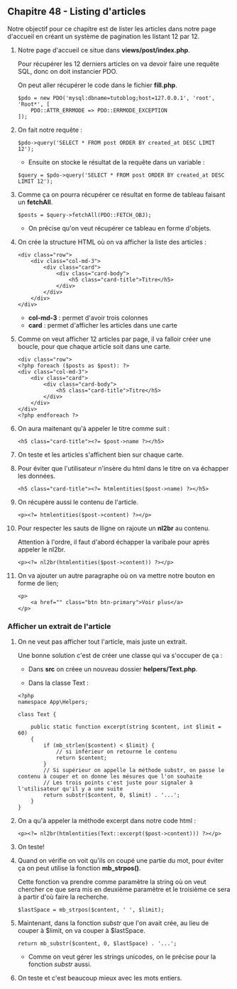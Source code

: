 ## Chapitre 48 - Listing d'articles

Notre objectif pour ce chapitre est de lister les articles dans notre page d'accueil en créant un système de pagination les listant 12 par 12.

1. Notre page d'accueil ce situe dans **views/post/index.php**.

    Pour récupérer les 12 derniers articles on va devoir faire une requête SQL, donc on doit instancier PDO.

    On peut aller récupérer le code dans le fichier **fill.php**.

    ```
    $pdo = new PDO('mysql:dbname=tutoblog;host=127.0.0.1', 'root', 'Root*', [
        PDO::ATTR_ERRMODE => PDO::ERRMODE_EXCEPTION
    ]);
    ```

2. On fait notre requête :

    ```
    $pdo->query('SELECT * FROM post ORDER BY created_at DESC LIMIT 12');
    ```

    - Ensuite on stocke le résultat de la requête dans  un variable :

    ```
    $query = $pdo->query('SELECT * FROM post ORDER BY created_at DESC LIMIT 12');
    ```

3. Comme ça on pourra récupérer ce résultat en forme de tableau faisant un **fetchAll**.

    ```
    $posts = $query->fetchAll(PDO::FETCH_OBJ);
    ```

    - On précise qu'on veut récupérer ce tableau en forme d'objets.

4. On crée la structure HTML où on va afficher la liste des articles :

    ```
    <div class="row">
        <div class="col-md-3">
            <div class="card">
                <div class="card-body">
                    <h5 class="card-title">Titre</h5>
                </div>
            </div>
        </div>
    </div>
    ```

    - **col-md-3** : permet d'avoir trois colonnes
    - **card** : permet d'afficher les articles dans une carte

5. Comme on veut afficher 12 articles par page, il va falloir créer une boucle, pour que chaque article soit dans une carte.

    ```
    <div class="row">
    <?php foreach ($posts as $post): ?>
    <div class="col-md-3">
        <div class="card">
            <div class="card-body">
                <h5 class="card-title">Titre</h5>
            </div>
        </div>
    </div>
    <?php endforeach ?>
    ```

6. On aura maitenant qu'à appeler le titre comme suit :

    ```
    <h5 class="card-title"><?= $post->name ?></h5>
    ```

7. On teste et les articles s'affichent bien sur chaque carte.

8. Pour éviter que l'utilisateur n'insère du html dans le titre on va échapper les données.

    ```
    <h5 class="card-title"><?= htmlentities($post->name) ?></h5>
    ```

9. On récupère aussi le contenu de l'article.

    ```
    <p><?= htmlentities($post->content) ?></p>
    ```

10. Pour respecter les sauts de lligne on rajoute un **nl2br** au contenu.

    Attention à l'ordre, il faut d'abord échapper la varibale pour après appeler le nl2br.

    ```
    <p><?= nl2br(htmlentities($post->content)) ?></p>
    ```

11. On va ajouter un autre paragraphe où on va mettre notre bouton en forme de lien;

    ```
    <p>
        <a href="" class="btn btn-primary">Voir plus</a>
    </p>
    ```

### Afficher un extrait de l'article

1. On ne veut pas afficher tout l'article, mais juste un extrait.

    Une bonne solution c'est de créer une classe qui va s'occuper de ça :

    - Dans **src** on créee un nouveau dossier **helpers/Text.php**.

    - Dans la classe Text :

    ```
    <?php
    namespace App\Helpers;

    class Text {

        public static function excerpt(string $content, int $limit = 60)
        {
            if (mb_strlen($content) < $limit) {
                // si inférieur on retourne le contenu
                return $content;
            }
            // Si supérieur on appelle la méthode substr, on passe le contenu à couper et on donne les mésures que l'on souhaite
            // Les trois points c'est juste pour signaler à l'utilisateur qu'il y a une suite
            return substr($content, 0, $limit) . '...';
        }
    }
    ```

2. On a qu'à appeler la méthode excerpt dans notre code html :

    ```
    <p><?= nl2br(htmlentities(Text::excerpt($post->content))) ?></p>
    ```

3. On teste!

4. Quand on vérifie on voit qu'ils on coupé une partie du mot, pour éviter ça on peut utilise la fonction **mb_strpos()**.

    Cette fonction va prendre comme paramètre la string où on veut chercher ce que sera mis en deuxième paramètre et le troisième ce sera à partir d'où faire la recherche.

    ```
    $lastSpace = mb_strpos($content, ' ', $limit);
    ```

5. Maintenant, dans la fonction *substr* que l'on avait crée, au lieu de couper à $limit, on va couper à $lastSpace.

    ```
    return mb_substr($content, 0, $lastSpace) . '...';
    ```

    - Comme on veut gérer les strings unicodes, on le précise pour la fonction *substr* aussi.

6. On teste et c'est beaucoup mieux avec les mots entiers.









   
